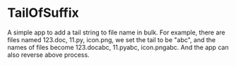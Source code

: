 # TailOfSuffix
A simple app to add a tail string to file name in bulk.
For example, there are files named 
123.doc, 11.py, icon.png, 
we set the tail to be "abc", and the names of files become 
123.docabc, 11.pyabc, icon.pngabc.
And the app can also reverse above process.
